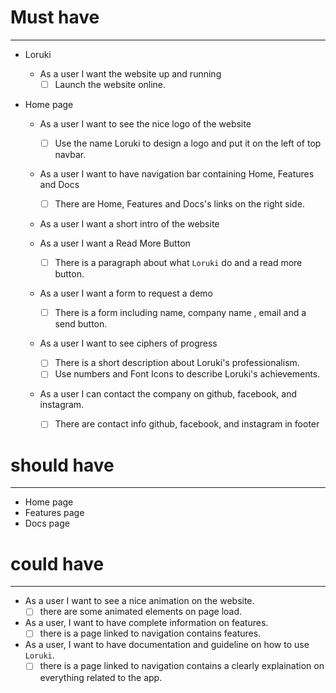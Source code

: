
<!-- Alina: backlog start-->

# Must have

---

- Loruki
  - As a user I want the website up and running
    - [ ] Launch the website online.
- Home page

  - As a user I want to see the nice logo of the website

    - [ ] Use the name Loruki to design a logo and put it on the left of top
          navbar.

  - As a user I want to have navigation bar containing Home, Features and Docs

    - [ ] There are Home, Features and Docs's links on the right side.

  - As a user I want a short intro of the website
  - As a user I want a Read More Button

    - [ ] There is a paragraph about what `Loruki` do and a read more button.

  - As a user I want a form to request a demo

    - [ ] There is a form including name, company name , email and a send
          button.

  - As a user I want to see ciphers of progress

    - [ ] There is a short description about Loruki's professionalism.
    - [ ] Use numbers and Font Icons to describe Loruki's achievements.

  - As a user I can contact the company on github, facebook, and instagram.
    - [ ] There are contact info github, facebook, and instagram in footer

# should have

---

- Home page
- Features page
- Docs page

# could have

---

- As a user I want to see a nice animation on the website.
   - [ ] there are some animated elements on page load.
- As a user, I want to have complete information on features.
   - [ ] there is a page linked to navigation contains features. 
- As a user, I want to have documentation and guideline on how to use `Loruki`.
   - [ ] there is a page linked to navigation contains a clearly explaination on everything related to the app.
  
   <!-- Alina: backlog end-->
